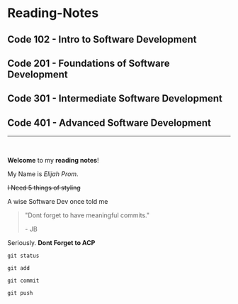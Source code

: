 # Reading-Notes

## Code 102 - Intro to Software Development

## Code 201 - Foundations of Software Development

## Code 301 - Intermediate Software Development

## Code 401 - Advanced Software Development

<hr>
<br>

**Welcome** to my **reading notes**!

My Name is _Elijah_ _Prom_.

~~I Need 5 things of styling~~

A wise Software Dev once told me

> "Dont forget to have meaningful commits."
>
> \- JB

Seriously. **Dont Forget to ACP**

`git status`

`git add`

`git commit`

`git push`
